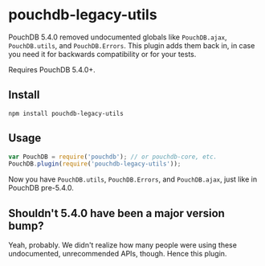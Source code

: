 pouchdb-legacy-utils
====

PouchDB 5.4.0 removed undocumented globals like `PouchDB.ajax`, `PouchDB.utils`, and `PouchDB.Errors`. This plugin adds them back in, in case you need it for backwards compatibility or for your tests.

Requires PouchDB 5.4.0+.

Install
---

    npm install pouchdb-legacy-utils

Usage
-----

```js
var PouchDB = require('pouchdb'); // or pouchdb-core, etc.
PouchDB.plugin(require('pouchdb-legacy-utils'));
```

Now you have `PouchDB.utils`, `PouchDB.Errors`, and `PouchDB.ajax`, just like in PouchDB pre-5.4.0.

Shouldn't 5.4.0 have been a major version bump?
----

Yeah, probably. We didn't realize how many people were using these undocumented, unrecommended APIs, though. Hence this plugin.
